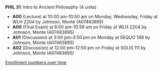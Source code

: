 **PHIL 31**: Intro to Ancient Philosophy (4 units)

- **A00** (Lecture) at 10:00 am–10:50 am on Monday, Wednesday, Friday at WLH 2204 by Johnson, Monte (A07483895)
- **A00** (Final Exam) at 8:00 am–10:59 am on Friday at WLH 2204 by Johnson, Monte (A07483895)
- **A01** (Discussion) at 3:00 pm–3:50 pm on Monday at SEQUO 148 by Johnson, Monte (A07483895)
- **A02** (Discussion) at 12:00 pm–12:50 pm on Friday at SOLIS 111 by Johnson, Monte (A07483895)

[Enrollment numbers over time](./PHIL31.tsv)
